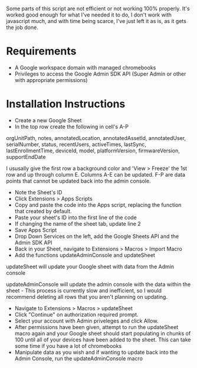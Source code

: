 Some parts of this script are not efficient or not working 100% properly. It's worked good enough for what I've needed it to do, I don't work with javascript much, and with time being scarce, I've just left it as is, as it gets the job done.

# Requirements
- A Google workspace domain with managed chromebooks
- Privileges to access the Google Admin SDK API (Super Admin or other with appropriate permissions)

# Installation Instructions

- Create a new Google Sheet
- In the top row create the following in cell's A-P

orgUnitPath, notes, annotatedLocation, annotatedAssetId, annotatedUser, serialNumber, status, recentUsers, activeTimes, lastSync, lastEnrollmentTime, deviceId, model, platformVersion, firmwareVersion, supportEndDate

I ususally give the first row a background color and 'View > Freeze' the 1st row and up through column E. Columns A-E can be updated. F-P are data points that cannot be updated back into the admin console.

- Note the Sheet's ID
- Click Extensions > Apps Scripts
- Copy and paste the code into the Apps script, replacing the function that created by default.
- Paste your sheet's ID into the first line of the code
- If changing the name of the sheet tab, update line 2
- Save Apps Script
- Drop Down Services on the left, add the Google Sheets API and the Admin SDK API
- Back in your Sheet, navigate to Extensions > Macros > Import Macro
- Add the functions updateAdminConsole and updateSheet

updateSheet will update your Google sheet with data from the Admin console

updateAdminConsole will update the admin console with the data within the sheet - This process is currently slow and inefficient, so I would recommend deleting all rows that you aren't planning on updating.

- Navigate to Extensions > Macros > updateSheet
- Click "Continue" on authorization required prompt.
- Select your account with Admin priveleges and click Allow.
- After permissions have been given, attempt to run the updateSheet macro again and your Google sheet should start populating in chunks of 100 until all of your devices have been added to the sheet. This can take some time if you have a lot of chromebooks
- Manipulate data as you wish and if wanting to update back into the Admin Console, run the updateAdminConsole macro
